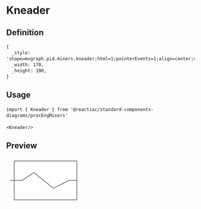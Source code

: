 # Kneader

## Definition

```
{
  _style: 'shape=mxgraph.pid.mixers.kneader;html=1;pointerEvents=1;align=center;verticalLabelPosition=bottom;verticalAlign=top;dashed=0;',
  _width: 170,
  _height: 100,
}
```

## Usage

```
import { Kneader } from '@reactiac/standard-components-diagrams/procEngMixers'

<Kneader/>
```

## Preview

<img src="./kneader.png" width="200"/>
